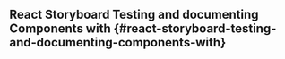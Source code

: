 ## React Storyboard Testing and documenting Components with {#react-storyboard-testing-and-documenting-components-with}